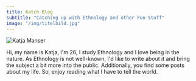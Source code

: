 ```yaml
---
title: Katch Blog
subtitle: "Catching up with Ethnology and other Fun Stuff"
image: "/img/titelbild.jpg"
---
```

![Katja Manser](/img/katjamanser.jpeg)

Hi, my name is Katja, I'm 26, I study Ethnology and I love being in the nature. As Ethnology is not well-known, I'd like to write about it and bring the subject a bit more into the public. Additionally, you find some posts about my life. So, enjoy reading what I have to tell the world.
